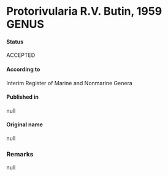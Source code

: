 # Protorivularia R.V. Butin, 1959 GENUS

#### Status
ACCEPTED

#### According to
Interim Register of Marine and Nonmarine Genera

#### Published in
null

#### Original name
null

### Remarks
null